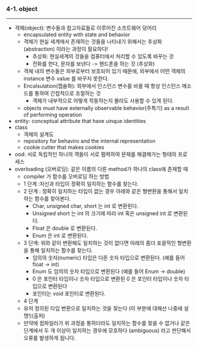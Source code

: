 ### 4-1. object
---
* 객체(object): 변수들과 참고자료들로 이루어진 소프트웨어 덩어리
    - encapsulated entity with state and behavior
    - 객체가 현실 세계에서 존재하는 것들을 나타내기 위해서는 추상화(abstraction) 이라는 과정이 필요하다!
        - 추상화: 현실세계의 것들을 컴퓨터에서 처리할 수 있도록 바꾸는 것
       - 전화를 한다, 문자를 보낸다 -> 핸드폰을 하는 것 (추상화)
    - 객체 내의 변수들은 외부로부터 보호되어 있기 때문에, 외부에서 어떤 객체의 instance 변수 value 를 바꾸지 못한다. 
    - Encalsulation(캡슐화): 외부에서 인스턴스 변수를 바꿀 때 항상 인스턴스 메소드를 통하여 간접적으로 조절하는 것
        - 객체가 내부적으로 어떻게 작동하는지 몰라도 사용할 수 있게 된다.
    - objects must have externally observable behavior(주특기) as a result of performing operation
* entity: conceptual attribute that have uinque identities
* class
    - 객체의 설계도
    - repository for behaviro and the internal representation
    - cookie cutter that makes cookies 
* ood: 서로 독립적인 하나의 객들이 서로 폅력하여 문제를 해결해가는 형태의 프로세스 
* overloading (오버로딩): 같은 이름의 다른 method가 하나의 class에 존재할 때
    - compiler 가 함수를 오버로딩 하는 방법
    - 1 단계 :자신과 타입이 정확히 일치하는 함수를 찾는다.
    - 2 단계 : 정확히 일치하는 타입이 없는 경우 아래와 같은 형변환을 통해서 일치하는 함수를 찾아본다.
        - Char, unsigned char, short 는 int 로 변환된다.
        - Unsigned short 는 int 의 크기에 따라 int 혹은 unsigned int 로 변환된다.
        - Float 은 double 로 변환된다.
        - Enum 은 int 로 변환된다.
    - 3 단계: 위와 같이 변환해도 일치하는 것이 없다면 아래의 좀더 포괄적인 형변환을 통해 일치하는 함수를 찾는다.
        - 임의의 숫자(numeric) 타입은 다른 숫자 타입으로 변환된다. (예를 들어 float -> int)
        - Enum 도 임의의 숫자 타입으로 변환된다 (예를 들어 Enum -> double)
        - 0 은 포인터 타입이나 숫자 타입으로 변환된 0 은 포인터 타입이나 숫자 타입으로 변환된다
        - 포인터는 void 포인터로 변환된다.
    - 4 단계
    - 유저 정의된 타입 변환으로 일치하는 것을 찾는다 (이 부분에 대해선 나중에 설명!)(출처)
    - 만약에 컴파일러가 위 과정을 통하더라도 일치하는 함수를 찾을 수 없거나 같은 단계에서 두 개 이상이 일치하는 경우에 모호하다 (ambiguous) 라고 판단해서 오류를 발생하게 됩니다.